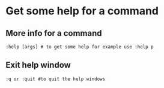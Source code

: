 # Get some help for a command

## More info for a command
    :help [args] # to get some help for example use :help p

## Exit help window
    :q or :quit #to quit the help windows  

